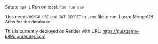 Setup: `npm i`
Run on local: `npm run dev`

This needs `MONGO_URI` and `JWT_SECRET` in `.env` file to run. I used MongoDB Atlas for the database.

This is currently deployed on Render with URL: https://quizgame-k89u.onrender.com
